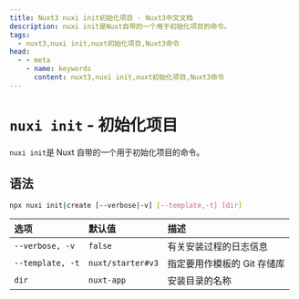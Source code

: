 ```yaml
---
title: Nuxt3 nuxi init初始化项目 - Nuxt3中文文档
description: nuxi init是Nuxt自带的一个用于初始化项目的命令。
tags: 
  - nuxt3,nuxi init,nuxt初始化项目,Nuxt3命令
head:
  - - meta
    - name: keywords
      content: nuxt3,nuxi init,nuxt初始化项目,Nuxt3命令
---
```


# `nuxi init` - 初始化项目

`nuxi init`是 Nuxt 自带的一个用于初始化项目的命令。

## 语法

```sh
npx nuxi init|create [--verbose|-v] [--template,-t] [dir]
```

| 选项 | 默认值 | 描述 |
| :------------- |:-------------| :-----|
| `--verbose, -v` |	`false` | 有关安装过程的日志信息 |
| `--template, -t` | `nuxt/starter#v3` | 指定要用作模板的 Git 存储库 |
| `dir` | `nuxt-app` | 安装目录的名称 |